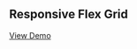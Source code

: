 ## Responsive Flex Grid

[View Demo](https://scorninja.github.io/responsive-flex-grid/example.html)
